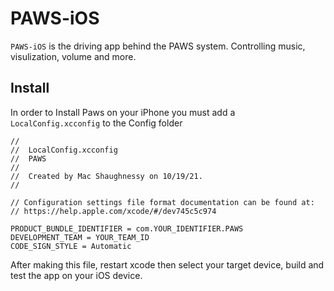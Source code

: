 # PAWS-iOS

`PAWS-iOS` is the driving app behind the PAWS system. Controlling music, visulization, volume and more.

## Install

In order to Install Paws on your iPhone you must add a `LocalConfig.xcconfig` to the Config folder

```text
//
//  LocalConfig.xcconfig
//  PAWS
//
//  Created by Mac Shaughnessy on 10/19/21.
//

// Configuration settings file format documentation can be found at:
// https://help.apple.com/xcode/#/dev745c5c974

PRODUCT_BUNDLE_IDENTIFIER = com.YOUR_IDENTIFIER.PAWS
DEVELOPMENT_TEAM = YOUR_TEAM_ID
CODE_SIGN_STYLE = Automatic
```

After making this file, restart xcode then select your target device, build and test the app on your iOS device.